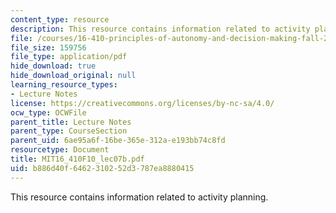 ```yaml
---
content_type: resource
description: This resource contains information related to activity planning.
file: /courses/16-410-principles-of-autonomy-and-decision-making-fall-2010/b886d40f6462310252d3787ea8880415_MIT16_410F10_lec07b.pdf
file_size: 159756
file_type: application/pdf
hide_download: true
hide_download_original: null
learning_resource_types:
- Lecture Notes
license: https://creativecommons.org/licenses/by-nc-sa/4.0/
ocw_type: OCWFile
parent_title: Lecture Notes
parent_type: CourseSection
parent_uid: 6ae95a6f-16be-365e-312a-e193bb74c8fd
resourcetype: Document
title: MIT16_410F10_lec07b.pdf
uid: b886d40f-6462-3102-52d3-787ea8880415
---
```

This resource contains information related to activity planning.